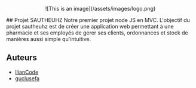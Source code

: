 <p align="center">
![This is an image](/assets/images/logo.png)
</p>
## Projet SAUTHEUHZ
Notre premier projet node JS en MVC. 
L'objectif du projet sautheuhz est de créer une application web permettant à une pharmacie et ses employés de gerer ses clients, ordonnances et stock de manières aussi simple qu'intuitive.


## Auteurs
- [IlianCode](https://github.com/IlianCode)
- [guclusefa](https://github.com/guclusefa)
